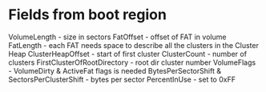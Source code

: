 # Fields from boot region



VolumeLength - size in sectors
FatOffset - offset of FAT in volume
FatLength - each FAT needs space to describe all the clusters in the Cluster Heap
ClusterHeapOffset - start of first cluster
ClusterCount - number of clusters
FirstClusterOfRootDirectory - root dir cluster number
VolumeFlags - VolumeDirty & ActiveFat flags is needed
BytesPerSectorShift & SectorsPerClusterShift - bytes per sector 
PercentInUse - set to 0xFF















